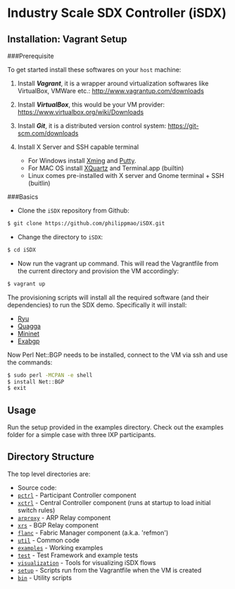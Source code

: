 # Industry Scale SDX Controller (iSDX)

## Installation: Vagrant Setup

###Prerequisite

To get started install these softwares on your ```host``` machine:

1. Install ***Vagrant***, it is a wrapper around virtualization softwares like VirtualBox, VMWare etc.: http://www.vagrantup.com/downloads

2. Install ***VirtualBox***, this would be your VM provider: https://www.virtualbox.org/wiki/Downloads

3. Install ***Git***, it is a distributed version control system: https://git-scm.com/downloads

4. Install X Server and SSH capable terminal
    * For Windows install [Xming](http://sourceforge.net/project/downloading.php?group_id=156984&filename=Xming-6-9-0-31-setup.exe) and [Putty](http://the.earth.li/~sgtatham/putty/latest/x86/putty.exe).
    * For MAC OS install [XQuartz](http://xquartz.macosforge.org/trac/wiki) and Terminal.app (builtin)
    * Linux comes pre-installed with X server and Gnome terminal + SSH (buitlin)   

###Basics

* Clone the ```iSDX``` repository from Github:
```bash 
$ git clone https://github.com/philippmao/iSDX.git
```

* Change the directory to ```iSDX```:
```bash
$ cd iSDX
```

* Now run the vagrant up command. This will read the Vagrantfile from the current directory and provision the VM accordingly:
```bash
$ vagrant up
```

The provisioning scripts will install all the required software (and their dependencies) to run the SDX demo. Specifically it will install:
* [Ryu](http://osrg.github.io/ryu/)
* [Quagga](http://www.nongnu.org/quagga/)
* [Mininet](http://mininet.org/)
* [Exabgp](https://github.com/Exa-Networks/exabgp)

Now Perl Net::BGP needs to be installed, connect to the VM via  ssh and use the commands:
```bash
$ sudo perl -MCPAN -e shell
$ install Net::BGP
$ exit
```

## Usage
Run the setup provided in the examples directory. Check out the examples folder for a simple case with three IXP participants.

## Directory Structure

The top level directories are:
* Source code:
 * [`pctrl`](https://github.com/sdn-ixp/iSDX/tree/master/pctrl) - Participant Controller component
 * [`xctrl`](https://github.com/sdn-ixp/iSDX/tree/master/xctrl) - Central Controller component (runs at startup to load initial switch rules)
 * [`arproxy`](https://github.com/sdn-ixp/iSDX/tree/master/arproxy) - ARP Relay component
 * [`xrs`](https://github.com/sdn-ixp/iSDX/tree/master/xrs) - BGP Relay component
 * [`flanc`](https://github.com/sdn-ixp/iSDX/tree/master/flanc) - Fabric Manager component (a.k.a. 'refmon')
 * [`util`](https://github.com/sdn-ixp/iSDX/tree/master/util) - Common code
* [`examples`](https://github.com/sdn-ixp/iSDX/tree/master/examples) - Working examples
* [`test`](https://github.com/sdn-ixp/iSDX/tree/master/test) - Test Framework and example tests
* [`visualization`](https://github.com/sdn-ixp/iSDX/tree/master/visualization) - Tools for visualizing iSDX flows
* [`setup`](https://github.com/sdn-ixp/iSDX/tree/master/setup) - Scripts run from the Vagrantfile when the VM is created
* [`bin`](https://github.com/sdn-ixp/iSDX/tree/master/bin) - Utility scripts
